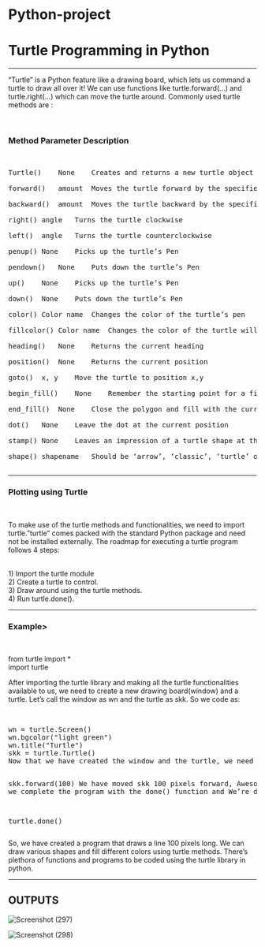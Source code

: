 # Python-project
<h1>Turtle Programming in Python</h1>
<hr>
<p>“Turtle” is a Python feature like a drawing board, which lets us command a turtle to draw all over it! We can use functions like turtle.forward(…) and turtle.right(…) which can move the turtle around. Commonly used turtle methods are :</p>
 <br>

<h3>Method	Parameter	Description</h3>
<br>
<pre>
Turtle()	None	Creates and returns a new turtle object<br>
forward()	amount	Moves the turtle forward by the specified amount<br>
backward()	amount	Moves the turtle backward by the specified amount<br>
right()	angle	Turns the turtle clockwise<br>
left()	angle	Turns the turtle counterclockwise<br>
penup()	None	Picks up the turtle’s Pen<br>
pendown()	None	Puts down the turtle’s Pen<br>
up()	None	Picks up the turtle’s Pen<br>
down()	None	Puts down the turtle’s Pen<br>
color()	Color name	Changes the color of the turtle’s pen<br>
fillcolor()	Color name	Changes the color of the turtle will use to fill a polygon<br>
heading()	None	Returns the current heading<br>
position()	None	Returns the current position<br>
goto()	x, y	Move the turtle to position x,y<br>
begin_fill()	None	Remember the starting point for a filled polygon<br>
end_fill()	None	Close the polygon and fill with the current fill color<br>
dot()	None	Leave the dot at the current position<br>
stamp()	None	Leaves an impression of a turtle shape at the current location<br>
shape()	shapename	Should be ‘arrow’, ‘classic’, ‘turtle’ or ‘circle’<br>
</pre>
<hr>
<h3>Plotting using Turtle</h3>
<br>
<p>To make use of the turtle methods and functionalities, we need to import turtle.”turtle” comes packed with the standard Python package and need not be installed externally. The roadmap for executing a turtle program follows 4 steps:  
</p><br>
1) Import the turtle module<br>
2) Create a turtle to control.<br>
3) Draw around using the turtle methods.<br>
4) Run turtle.done().<br>
<hr>
<h3>Example></h3>
<br>

from turtle import *<br>
import turtle<br>
<p>After importing the turtle library and making all the turtle functionalities available to us, we need to create a new drawing board(window) and a turtle. Let’s call the window as wn and the turtle as skk. So we code as: <p><br>
<pre>
wn = turtle.Screen()
wn.bgcolor("light green")
wn.title("Turtle")
skk = turtle.Turtle()
Now that we have created the window and the turtle, we need to move the turtle. To move forward 100 pixels in the direction skk is facing, we code: 

skk.forward(100)
We have moved skk 100 pixels forward, Awesome! Now we complete the program with the done() function and We’re done! 

turtle.done()
</pre>
<p>So, we have created a program that draws a line 100 pixels long. We can draw various shapes and fill different colors using turtle methods. There’s plethora of functions and programs to be coded using the turtle library in python. </p>
<hr>
<h2>OUTPUTS</h2>

![Screenshot (297)](https://user-images.githubusercontent.com/92047366/173811995-19625295-9e13-4482-92cc-c68ba12b4ad3.png)

![Screenshot (298)](https://user-images.githubusercontent.com/92047366/173812086-edcb1d52-3212-4668-8878-c280bff78342.png)

